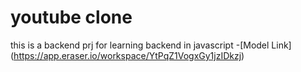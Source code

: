 # youtube clone 

this is a backend prj for learning backend in javascript
-[Model Link] (https://app.eraser.io/workspace/YtPqZ1VogxGy1jzIDkzj)